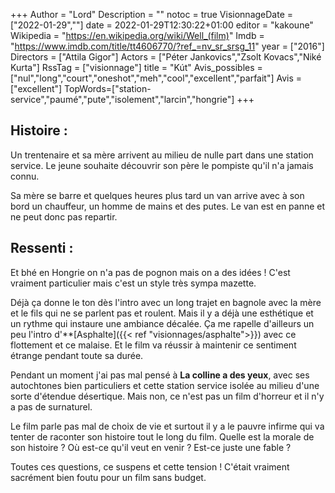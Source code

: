 +++
Author = "Lord"
Description = ""
notoc = true
VisionnageDate = ["2022-01-29",""]
date = 2022-01-29T12:30:22+01:00
editor = "kakoune"
Wikipedia = "https://en.wikipedia.org/wiki/Well_(film)"
Imdb = "https://www.imdb.com/title/tt4606770/?ref_=nv_sr_srsg_11"
year = ["2016"]
Directors = ["Attila Gigor"]
Actors = ["Péter Jankovics","Zsolt Kovacs","Niké Kurta"]
RssTag = ["visionnage"]
title = "Kút"
Avis_possibles = ["nul","long","court","oneshot","meh","cool","excellent","parfait"]
Avis = ["excellent"] 
TopWords=["station-service","paumé","pute","isolement","larcin","hongrie"]
+++
## Histoire :
Un trentenaire et sa mère arrivent au milieu de nulle part dans une station service.
Le jeune souhaite découvrir son père le pompiste qu'il n'a jamais connu.

Sa mère se barre et quelques heures plus tard un van arrive avec à son bord un chauffeur, un homme de mains et des putes.
Le van est en panne et ne peut donc pas repartir.

## Ressenti :
Et bhé en Hongrie on n'a pas de pognon mais on a des idées !
C'est vraiment particulier mais c'est un style très sympa mazette.

Déjà ça donne le ton dès l'intro avec un long trajet en bagnole avec la mère et le fils qui ne se parlent pas et roulent.
Mais il y a déjà une esthétique et un rythme qui instaure une ambiance décalée.
Ça me rapelle d'ailleurs un peu l'intro d'**[Asphalte]({{< ref "visionnages/asphalte">}}) avec ce flottement et ce malaise.
Et le film va réussir à maintenir ce sentiment étrange pendant toute sa durée.

Pendant un moment j'ai pas mal pensé à **La colline a des yeux**, avec ses autochtones bien particuliers et cette station service isolée au milieu d'une sorte d'étendue désertique.
Mais non, ce n'est pas un film d'horreur et il n'y a pas de surnaturel.

Le film parle pas mal de choix de vie et surtout il y a le pauvre infirme qui va tenter de raconter son histoire tout le long du film.
Quelle est la morale de son histoire ?
Où est-ce qu'il veut en venir ?
Est-ce juste une fable ?

Toutes ces questions, ce suspens et cette tension !
C'était vraiment sacrément bien foutu pour un film sans budget.

